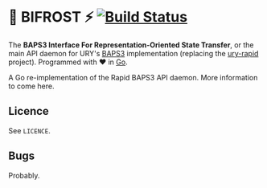 # :rainbow: BIFROST :zap: [![Build Status](https://travis-ci.org/UniversityRadioYork/bifrost.svg)](https://travis-ci.org/UniversityRadioYork/bifrost)

The **BAPS3 Interface For Representation-Oriented State Transfer**, or the main API daemon for URY's [BAPS3] implementation (replacing the [ury-rapid] project).  Programmed with :heart: in [Go].

A Go re-implementation of the Rapid BAPS3 API daemon.  More information to come here.

## Licence
See `LICENCE`.

## Bugs
Probably.

[ury-rapid]: https://github.com/UniversityRadioYork/ury-rapid
[Go]: http://golang.org
[BAPS3]: https://universityradioyork.github.io/baps3-spec

